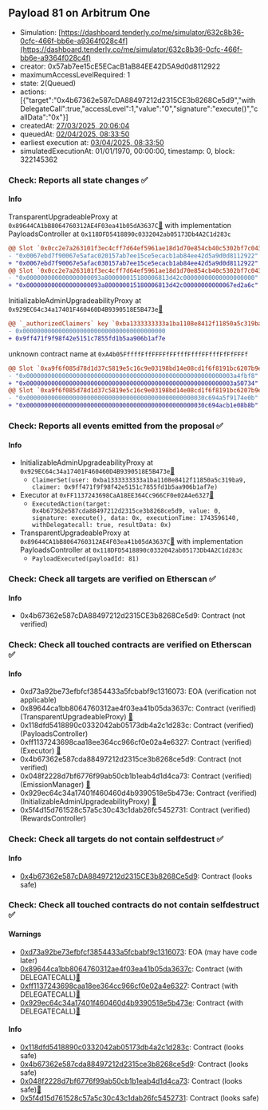 ## Payload 81 on Arbitrum One

- Simulation: [https://dashboard.tenderly.co/me/simulator/632c8b36-0cfc-466f-bb6e-a9364f028c4f](https://dashboard.tenderly.co/me/simulator/632c8b36-0cfc-466f-bb6e-a9364f028c4f)
- creator: 0x57ab7ee15cE5ECacB1aB84EE42D5A9d0d8112922
- maximumAccessLevelRequired: 1
- state: 2(Queued)
- actions: [{"target":"0x4b67362e587cDA88497212d2315CE3b8268Ce5d9","withDelegateCall":true,"accessLevel":1,"value":"0","signature":"execute()","callData":"0x"}]
- createdAt: [27/03/2025, 20:06:04](https://arbiscan.io/tx/0x904b3110fcdc32a9fc225e4b8c98849a40155aeed66096a74ea9813090ebfcda)
- queuedAt: [02/04/2025, 08:33:50](https://arbiscan.io/tx/0x5072b9bdc6818024c474f34a932128fe2f4f63f24c2d42bd4964b1f1bc0f3eac)
- earliest execution at: [03/04/2025, 08:33:50](https://www.epochconverter.com/countdown?q=1743669230)
- simulatedExecutionAt: 01/01/1970, 00:00:00, timestamp: 0, block: 322145362
### Check: Reports all state changes :white_check_mark:

#### Info


TransparentUpgradeableProxy at `0x89644CA1bB8064760312AE4F03ea41b05dA3637C`[:ghost:](https://github.com/bgd-labs/aave-address-book "GovernanceV3Arbitrum.PAYLOADS_CONTROLLER") with implementation PayloadsController at `0x118DFD5418890c0332042ab05173Db4A2C1d283c`
```diff
@@ Slot `0x0cc2e7a263101f3ec4cff7d64ef5961ae18d1d70e854cb40c5302bf7c043d7b9` @@
- "0x0067ebd7f90067e5afac020157ab7ee15ce5ecacb1ab84ee42d5a9d0d8112922"
+ "0x0067ebd7f90067e5afac030157ab7ee15ce5ecacb1ab84ee42d5a9d0d8112922"
@@ Slot `0x0cc2e7a263101f3ec4cff7d64ef5961ae18d1d70e854cb40c5302bf7c043d7ba` @@
- "0x000000000000000000093a800000015180006813d42c00000000000000000000"
+ "0x000000000000000000093a800000015180006813d42c00000000000067ed2a6c"
```

InitializableAdminUpgradeabilityProxy at `0x929EC64c34a17401F460460D4B9390518E5B473e`[:ghost:](https://github.com/bgd-labs/aave-address-book "AaveV3Arbitrum.DEFAULT_INCENTIVES_CONTROLLER")
```diff
@@ `_authorizedClaimers` key `0xba1333333333a1ba1108e8412f11850a5c319ba9` @@
- 0x0000000000000000000000000000000000000000
+ 0x9ff471f9f98f42e5151c7855fd1b5aa906b1af7e
```

unknown contract name at `0xA4b05FffffFffFFFFfFFfffFfffFFfffFfFfFFFf`
```diff
@@ Slot `0xa9f6f085d78d1d37c5819e5c16c9e03198bd14e08cd1f6f8191bc6207b9e9706` @@
- "0x0000000000000000000000000000000000000000000000000000000003a4fbf8"
+ "0x0000000000000000000000000000000000000000000000000000000003a50734"
@@ Slot `0xa9f6f085d78d1d37c5819e5c16c9e03198bd14e08cd1f6f8191bc6207b9e970b` @@
- "0x00000000000000000000000000000000000000000000000030c694a5f9174e0b"
+ "0x00000000000000000000000000000000000000000000000030c694acb1e08b8b"
```


### Check: Reports all events emitted from the proposal :white_check_mark:

#### Info

- InitializableAdminUpgradeabilityProxy at `0x929EC64c34a17401F460460D4B9390518E5B473e`[:ghost:](https://github.com/bgd-labs/aave-address-book "AaveV3Arbitrum.DEFAULT_INCENTIVES_CONTROLLER")
  - `ClaimerSet(user: 0xba1333333333a1ba1108e8412f11850a5c319ba9, claimer: 0x9ff471f9f98f42e5151c7855fd1b5aa906b1af7e)`
- Executor at `0xFF1137243698CaA18EE364Cc966CF0e02A4e6327`[:ghost:](https://github.com/bgd-labs/aave-address-book "AaveV3Arbitrum.ACL_ADMIN, GovernanceV3Arbitrum.EXECUTOR_LVL_1")
  - `ExecutedAction(target: 0x4b67362e587cda88497212d2315ce3b8268ce5d9, value: 0, signature: execute(), data: 0x, executionTime: 1743596140, withDelegatecall: true, resultData: 0x)`
- TransparentUpgradeableProxy at `0x89644CA1bB8064760312AE4F03ea41b05dA3637C`[:ghost:](https://github.com/bgd-labs/aave-address-book "GovernanceV3Arbitrum.PAYLOADS_CONTROLLER") with implementation PayloadsController at `0x118DFD5418890c0332042ab05173Db4A2C1d283c`
  - `PayloadExecuted(payloadId: 81)`

### Check: Check all targets are verified on Etherscan :white_check_mark:

#### Info

- 0x4b67362e587cDA88497212d2315CE3b8268Ce5d9: Contract (not verified) 

### Check: Check all touched contracts are verified on Etherscan :white_check_mark:

#### Info

- 0xd73a92be73efbfcf3854433a5fcbabf9c1316073: EOA (verification not applicable)
- 0x89644ca1bb8064760312ae4f03ea41b05da3637c: Contract (verified) (TransparentUpgradeableProxy) [:ghost:](https://github.com/bgd-labs/aave-address-book "GovernanceV3Arbitrum.PAYLOADS_CONTROLLER")
- 0x118dfd5418890c0332042ab05173db4a2c1d283c: Contract (verified) (PayloadsController) 
- 0xff1137243698caa18ee364cc966cf0e02a4e6327: Contract (verified) (Executor) [:ghost:](https://github.com/bgd-labs/aave-address-book "AaveV3Arbitrum.ACL_ADMIN, GovernanceV3Arbitrum.EXECUTOR_LVL_1")
- 0x4b67362e587cda88497212d2315ce3b8268ce5d9: Contract (not verified) 
- 0x048f2228d7bf6776f99ab50cb1b1eab4d1d4ca73: Contract (verified) (EmissionManager) [:ghost:](https://github.com/bgd-labs/aave-address-book "AaveV3Arbitrum.EMISSION_MANAGER")
- 0x929ec64c34a17401f460460d4b9390518e5b473e: Contract (verified) (InitializableAdminUpgradeabilityProxy) [:ghost:](https://github.com/bgd-labs/aave-address-book "AaveV3Arbitrum.DEFAULT_INCENTIVES_CONTROLLER")
- 0x5f4d15d761528c57a5c30c43c1dab26fc5452731: Contract (verified) (RewardsController) 

### Check: Check all targets do not contain selfdestruct :white_check_mark:

#### Info

- [0x4b67362e587cDA88497212d2315CE3b8268Ce5d9](https://arbiscan.io/address/0x4b67362e587cDA88497212d2315CE3b8268Ce5d9): Contract (looks safe)

### Check: Check all touched contracts do not contain selfdestruct :white_check_mark:

#### Warnings

- [0xd73a92be73efbfcf3854433a5fcbabf9c1316073](https://arbiscan.io/address/0xd73a92be73efbfcf3854433a5fcbabf9c1316073): EOA (may have code later)
- [0x89644ca1bb8064760312ae4f03ea41b05da3637c](https://arbiscan.io/address/0x89644ca1bb8064760312ae4f03ea41b05da3637c): Contract (with DELEGATECALL)[:ghost:](https://github.com/bgd-labs/aave-address-book "GovernanceV3Arbitrum.PAYLOADS_CONTROLLER")
- [0xff1137243698caa18ee364cc966cf0e02a4e6327](https://arbiscan.io/address/0xff1137243698caa18ee364cc966cf0e02a4e6327): Contract (with DELEGATECALL)[:ghost:](https://github.com/bgd-labs/aave-address-book "AaveV3Arbitrum.ACL_ADMIN, GovernanceV3Arbitrum.EXECUTOR_LVL_1")
- [0x929ec64c34a17401f460460d4b9390518e5b473e](https://arbiscan.io/address/0x929ec64c34a17401f460460d4b9390518e5b473e): Contract (with DELEGATECALL)[:ghost:](https://github.com/bgd-labs/aave-address-book "AaveV3Arbitrum.DEFAULT_INCENTIVES_CONTROLLER")

#### Info

- [0x118dfd5418890c0332042ab05173db4a2c1d283c](https://arbiscan.io/address/0x118dfd5418890c0332042ab05173db4a2c1d283c): Contract (looks safe)
- [0x4b67362e587cda88497212d2315ce3b8268ce5d9](https://arbiscan.io/address/0x4b67362e587cda88497212d2315ce3b8268ce5d9): Contract (looks safe)
- [0x048f2228d7bf6776f99ab50cb1b1eab4d1d4ca73](https://arbiscan.io/address/0x048f2228d7bf6776f99ab50cb1b1eab4d1d4ca73): Contract (looks safe)[:ghost:](https://github.com/bgd-labs/aave-address-book "AaveV3Arbitrum.EMISSION_MANAGER")
- [0x5f4d15d761528c57a5c30c43c1dab26fc5452731](https://arbiscan.io/address/0x5f4d15d761528c57a5c30c43c1dab26fc5452731): Contract (looks safe)

